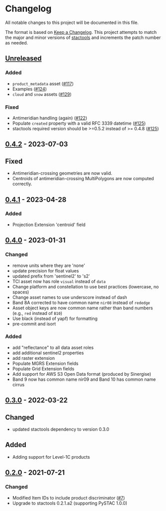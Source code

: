 # Changelog

All notable changes to this project will be documented in this file.

The format is based on [Keep a Changelog](https://keepachangelog.com/en/1.0.0/). This project attempts to match the major and minor versions of [stactools](https://github.com/stac-utils/stactools) and increments the patch number as needed.

## [Unreleased]

### Added

- `product_metadata` asset ([#117](https://github.com/stactools-packages/sentinel2/pull/117))
- Examples ([#124](https://github.com/stactools-packages/sentinel2/pull/124))
- `cloud` and `snow` assets ([#129](https://github.com/stactools-packages/sentinel2/pull/129))

### Fixed

- Antimeridian handling (again) ([#122](https://github.com/stactools-packages/sentinel2/pull/122))
- Populate `created` property with a valid RFC 3339 datetime ([#125](https://github.com/stactools-packages/sentinel2/pull/125))
- stactools required version should be >=0.5.2 instead of >= 0.4.8 ([#125](https://github.com/stactools-packages/sentinel2/pull/125))

## [0.4.2] - 2023-07-03

## Fixed

- Antimeridian-crossing geometries are now valid.
- Centroids of antimeridian-crossing MultiPolygons are now computed correctly.

## [0.4.1] - 2023-04-28

### Added

- Projection Extension 'centroid' field

## [0.4.0] - 2023-01-31

### Changed

- remove units where they are 'none'
- update precision for float values
- updated prefix from 'sentinel2' to 's2'
- TCI asset now has role `visual` instead of `data`
- Change platform and constellation to use best practices (lowercase, no spaces)
- Change asset names to use underscore instead of dash
- Band 8A corrected to have common name `nir08` instead of `rededge`
- Asset object keys are now common name rather than band numbers (e.g., `red` instead of `B10`)
- Use black (instead of yapf) for formatting
- pre-commit and isort

### Added

- add "reflectance" to all data asset roles
- add additional sentinel2 properties
- add raster extension
- Populate MGRS Extension fields
- Populate Grid Extension fields
- Add support for AWS S3 Open Data format (produced by Sinergise)
- Band 9 now has common name nir09 and Band 10 has common name cirrus

## [0.3.0] - 2022-03-22

## Changed

- updated stactools dependency to version 0.3.0

## Added

- Adding support for Level-1C products

## [0.2.0] - 2021-07-21

### Changed

- Modified Item IDs to include product discriminator ([#7](https://github.com/stactools-packages/sentinel2/pull/7))
- Upgrade to stactools 0.2.1.a2 (supporting PySTAC 1.0.0)

[Unreleased]: <https://github.com/stactools-packages/sentinel2/compare/v0.4.2..main>
[0.4.2]: <https://github.com/stactools-packages/sentinel2/compare/v0.4.1..v0.4.2>
[0.4.1]: <https://github.com/stactools-packages/sentinel2/compare/v0.4.0..v0.4.1>
[0.4.0]: <https://github.com/stactools-packages/sentinel2/compare/v0.3.0..v0.4.0>
[0.3.0]: <https://github.com/stactools-packages/sentinel2/compare/v0.2.0..v0.3.0>
[0.2.0]: <https://github.com/stactools-packages/sentinel2/releases/tag/v0.2.0>
